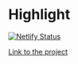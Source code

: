 Highlight
===

[![Netlify Status](https://api.netlify.com/api/v1/badges/b054f278-a81b-41d7-aa29-1e6f0b382bb1/deploy-status)](https://app.netlify.com/sites/react-ra-highlight/deploys)

[Link to the project](https://react-ra-highlight.netlify.app/)